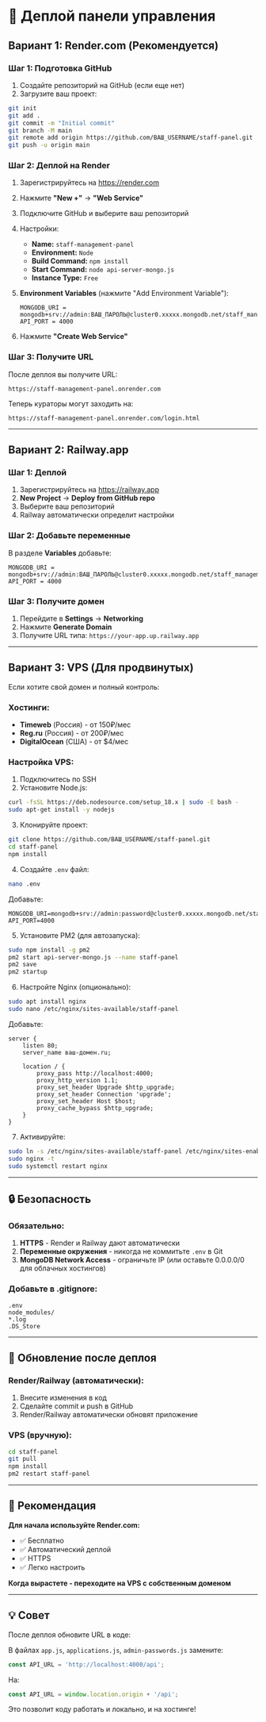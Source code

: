 # 🚀 Деплой панели управления

## Вариант 1: Render.com (Рекомендуется)

### Шаг 1: Подготовка GitHub

1. Создайте репозиторий на GitHub (если еще нет)
2. Загрузите ваш проект:

```bash
git init
git add .
git commit -m "Initial commit"
git branch -M main
git remote add origin https://github.com/ВАШ_USERNAME/staff-panel.git
git push -u origin main
```

### Шаг 2: Деплой на Render

1. Зарегистрируйтесь на https://render.com
2. Нажмите **"New +"** → **"Web Service"**
3. Подключите GitHub и выберите ваш репозиторий
4. Настройки:
   - **Name:** `staff-management-panel`
   - **Environment:** `Node`
   - **Build Command:** `npm install`
   - **Start Command:** `node api-server-mongo.js`
   - **Instance Type:** `Free`

5. **Environment Variables** (нажмите "Add Environment Variable"):
   ```
   MONGODB_URI = mongodb+srv://admin:ВАШ_ПАРОЛЬ@cluster0.xxxxx.mongodb.net/staff_management
   API_PORT = 4000
   ```

6. Нажмите **"Create Web Service"**

### Шаг 3: Получите URL

После деплоя вы получите URL:
```
https://staff-management-panel.onrender.com
```

Теперь кураторы могут заходить на:
```
https://staff-management-panel.onrender.com/login.html
```

---

## Вариант 2: Railway.app

### Шаг 1: Деплой

1. Зарегистрируйтесь на https://railway.app
2. **New Project** → **Deploy from GitHub repo**
3. Выберите ваш репозиторий
4. Railway автоматически определит настройки

### Шаг 2: Добавьте переменные

В разделе **Variables** добавьте:
```
MONGODB_URI = mongodb+srv://admin:ВАШ_ПАРОЛЬ@cluster0.xxxxx.mongodb.net/staff_management
API_PORT = 4000
```

### Шаг 3: Получите домен

1. Перейдите в **Settings** → **Networking**
2. Нажмите **Generate Domain**
3. Получите URL типа: `https://your-app.up.railway.app`

---

## Вариант 3: VPS (Для продвинутых)

Если хотите свой домен и полный контроль:

### Хостинги:
- **Timeweb** (Россия) - от 150₽/мес
- **Reg.ru** (Россия) - от 200₽/мес
- **DigitalOcean** (США) - от $4/мес

### Настройка VPS:

1. Подключитесь по SSH
2. Установите Node.js:
```bash
curl -fsSL https://deb.nodesource.com/setup_18.x | sudo -E bash -
sudo apt-get install -y nodejs
```

3. Клонируйте проект:
```bash
git clone https://github.com/ВАШ_USERNAME/staff-panel.git
cd staff-panel
npm install
```

4. Создайте `.env` файл:
```bash
nano .env
```

Добавьте:
```env
MONGODB_URI=mongodb+srv://admin:password@cluster0.xxxxx.mongodb.net/staff_management
API_PORT=4000
```

5. Установите PM2 (для автозапуска):
```bash
sudo npm install -g pm2
pm2 start api-server-mongo.js --name staff-panel
pm2 save
pm2 startup
```

6. Настройте Nginx (опционально):
```bash
sudo apt install nginx
sudo nano /etc/nginx/sites-available/staff-panel
```

Добавьте:
```nginx
server {
    listen 80;
    server_name ваш-домен.ru;

    location / {
        proxy_pass http://localhost:4000;
        proxy_http_version 1.1;
        proxy_set_header Upgrade $http_upgrade;
        proxy_set_header Connection 'upgrade';
        proxy_set_header Host $host;
        proxy_cache_bypass $http_upgrade;
    }
}
```

7. Активируйте:
```bash
sudo ln -s /etc/nginx/sites-available/staff-panel /etc/nginx/sites-enabled/
sudo nginx -t
sudo systemctl restart nginx
```

---

## 🔒 Безопасность

### Обязательно:

1. **HTTPS** - Render и Railway дают автоматически
2. **Переменные окружения** - никогда не коммитьте `.env` в Git
3. **MongoDB Network Access** - ограничьте IP (или оставьте 0.0.0.0/0 для облачных хостингов)

### Добавьте в .gitignore:

```
.env
node_modules/
*.log
.DS_Store
```

---

## 📱 Обновление после деплоя

### Render/Railway (автоматически):
1. Внесите изменения в код
2. Сделайте commit и push в GitHub
3. Render/Railway автоматически обновят приложение

### VPS (вручную):
```bash
cd staff-panel
git pull
npm install
pm2 restart staff-panel
```

---

## 🎯 Рекомендация

**Для начала используйте Render.com:**
- ✅ Бесплатно
- ✅ Автоматический деплой
- ✅ HTTPS
- ✅ Легко настроить

**Когда вырастете - переходите на VPS с собственным доменом**

---

## 💡 Совет

После деплоя обновите URL в коде:

В файлах `app.js`, `applications.js`, `admin-passwords.js` замените:
```javascript
const API_URL = 'http://localhost:4000/api';
```

На:
```javascript
const API_URL = window.location.origin + '/api';
```

Это позволит коду работать и локально, и на хостинге!

